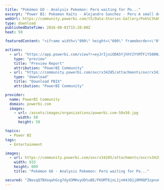 ```yaml
---
title: "Pokémon GO - Analysis Pokemon: Perú waiting for Po..."
excerpt: "Power BI: Pokemon Kaits - Alejandro Sanchez - Peru A small demo of pokemon, created by a fan !. enjoy it. More Demos:"
webUrl: https://community.powerbi.com/t5/Data-Stories-Gallery/Pok%C3%A9mon-GO-Analysis-Pokemon-Per%C3%BA-waiting-for-PokemonGo/m-p/54560
type: download
publishedDateTime: 2016-08-01T15:20:00Z
heat: 50

featuredContent: "<iframe width=\"800\" height=\"600\" frameborder=\"0\" src=\"https://app.powerbi.com/view?r=eyJrIjoiODA5YjhhY2YtMTFiYS00NzUwLTk2ODgtZjQ2MTA0MzNhMGJiIiwidCI6ImIxZDg0Y2ZmLTg4ZDktNDdlNC1hNzdjLTQ2MjNhZTE0MzVhZCIsImMiOjR9\"></iframe>"

actions:
  - url: "https://app.powerbi.com/view?r=eyJrIjoiODA5YjhhY2YtMTFiYS00NzUwLTk2ODgtZjQ2MTA0MzNhMGJiIiwidCI6ImIxZDg0Y2ZmLTg4ZDktNDdlNC1hNzdjLTQ2MjNhZTE0MzVhZCIsImMiOjR9"
    type: "preview"
    title: "Preview Report"
    attribution: "PowerBI Community"
  - url: "https://community.powerbi.com/oxcrx34285/attachments/oxcrx34285/DataStoriesGallery/190/2/Pokemon%20Kaits.pbix"
    type: "download"
    title: "Download PBIX"
    attribution: "PowerBI Community"

provider:
  name: PowerBI Community
  domain: powerbi.com
  images:
    - url: /assets/images/organizations/powerbi.com-50x50.jpg
      width: 50
      height: 50

topics:
  - Power BI
tags:
  - Entertainment

images:
  - url: https://community.powerbi.com/oxcrx34285/attachments/oxcrx34285/DataStoriesGallery/190/1/Pokemon%20Kaits.png
    width: 933
    height: 609
    title: "Pokémon GO - Analysis Pokemon: Perú waiting for Po..."

secured: "ZNosqQ7BXoqahGcg7dyd3MHvyUDtuBE/FKUMT6joL1jnH4JQ1j8M9QP3zpnuGwwRqe61+NE5v4NdTnpdPA0hmz0CsgqOuJVkDGyXG5jjXe//GPxZLveiOl0LmHKLOjuk8Xj1Oa8IF0GwxnxNt9nZmVcWwLioWmo9GdjrVrZgiqbHJA8NsPfGRdToIcLKanih/oqz94kQZfsuNwvOpL0TByRqMWjnruHF5H4iKL+i2y1KG3nuFKO82cJBfGAnv/L8WTbhZE+dbNm9Q2VoaV8voiF4Ow+dpLPwuOchPHr1DWtALB5miBKzpXRsIKWdIyvHa8sHbzlfaWDxIP9XJ1pD4otlmlNYg+svNPKC+uLX6EjJQ5pyrcgo0ZlMwIPLtEPOk06J0C/rw+uTT7ljWwLX5w==;rxoSiLfFhFjVGLOO2LuBPg=="
---
```


